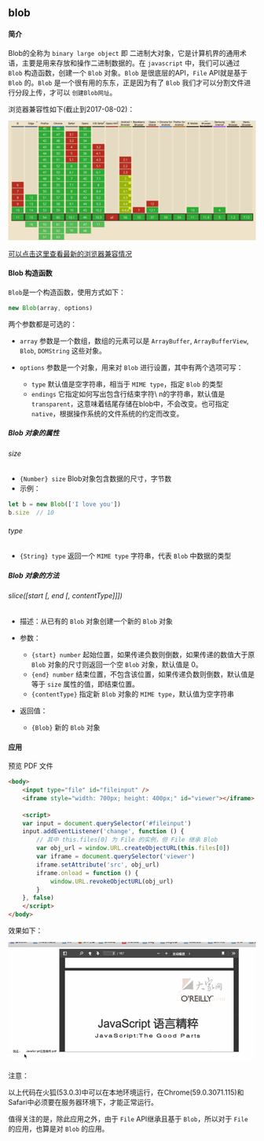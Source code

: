 ## blob

#### 简介

Blob的全称为 `binary large object` 即 二进制大对象，它是计算机界的通用术语，主要是用来存放和操作二进制数据的。在 `javascript` 中，我们可以通过 `Blob` 构造函数，创建一个 `Blob` 对象。`Blob` 是很底层的API，`File` API就是基于 `Blob` 的。`Blob` 是一个很有用的东东，正是因为有了 `Blob` 我们才可以分割文件进行分段上传，才可以 `创建Blob网址`。

浏览器兼容性如下(截止到2017-08-02)：

<img src="../../asset/img/blob-jr.png" width="800" />

[可以点击这里查看最新的浏览器兼容情况](http://caniuse.com/#search=Blob)

#### Blob 构造函数

`Blob`是一个构造函数，使用方式如下：

```js
new Blob(array, options)
```

两个参数都是可选的：

* `array` 参数是一个数组，数组的元素可以是 `ArrayBuffer`, `ArrayBufferView`, `Blob`, `DOMString` 这些对象。

* `options` 参数是一个对象，用来对 `Blob` 进行设置，其中有两个选项可写：
    * `type` 默认值是空字符串，相当于 `MIME type`，指定 `Blob` 的类型
    * `endings` 它指定如何写出包含行结束字符\ n的字符串，默认值是 `transparent`，这意味着结尾存储在blob中，不会改变。也可指定 `native`，根据操作系统的文件系统的约定而改变。

##### Blob 对象的属性

###### size

* `{Number} size` Blob对象包含数据的尺寸，字节数
* 示例：

```js
let b = new Blob(['I love you'])
b.size  // 10
```

###### type

* `{String} type` 返回一个 `MIME type` 字符串，代表 `Blob` 中数据的类型

##### Blob 对象的方法

###### slice([start [, end [, contentType]]])

* 描述：从已有的 `Blob` 对象创建一个新的 `Blob` 对象

* 参数：
    * `{start} number` 起始位置，如果传递负数则倒数，如果传递的数值大于原 `Blob` 对象的尺寸则返回一个空 `Blob` 对象，默认值是 0。
    * `{end} number` 结束位置，不包含该位置，如果传递负数则倒数，默认值是等于 `size` 属性的值，即结束位置。
    * `{contentType}` 指定新 `Blob` 对象的 `MIME type`，默认值为空字符串

* 返回值：
    * `{Blob}` 新的 `Blob` 对象

#### 应用

预览 PDF 文件

```html
<body>
    <input type="file" id="fileinput" />
    <iframe style="width: 700px; height: 400px;" id="viewer"></iframe>

    <script>
    var input = document.querySelector('#fileinput')
    input.addEventListener('change', function () {
        // 其中 this.files[0] 为 File 的实例，但 File 继承 Blob
        var obj_url = window.URL.createObjectURL(this.files[0])
        var iframe = document.querySelector('viewer')
        iframe.setAttribute('src', obj_url)
        iframe.onload = function () {
            window.URL.revokeObjectURL(obj_url) 
        }
    }, false)
    </script>
</body>
```

效果如下：

<img src="../../asset/img/showpdf.gif" width="700" />

注意：

以上代码在火狐(53.0.3)中可以在本地环境运行，在Chrome(59.0.3071.115)和Safari中必须要在服务器环境下，才能正常运行。

值得关注的是，除此应用之外，由于 `File` API继承且基于 `Blob`，所以对于 `File` 的应用，也算是对 `Blob` 的应用。

